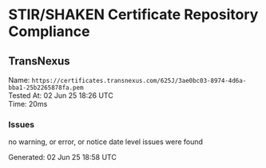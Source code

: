 # STIR/SHAKEN Certificate Repository Compliance

## TransNexus

Name: `https://certificates.transnexus.com/625J/3ae0bc03-8974-4d6a-bba1-25b2265878fa.pem`\
Tested At: 02 Jun 25 18:26 UTC\
Time: 20ms

### Issues

no warning, or error, or notice date level issues were found

Generated: 02 Jun 25 18:58 UTC